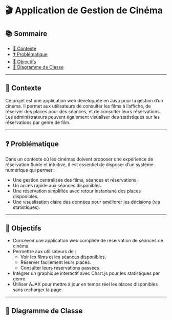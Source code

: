 # 🎬 Application de Gestion de Cinéma

## 📚 Sommaire
- [📌 Contexte](#-contexte)
- [❓ Problématique](#-problématique)
- [🎯 Objectifs](#-objectifs)
- [🧩 Diagramme de Classe](#-diagramme-de-classe)

---

## 📌 Contexte

Ce projet est une application web développée en Java pour la gestion d’un cinéma. Il permet aux utilisateurs de consulter les films à l’affiche, de réserver des places pour des séances, et de consulter leurs réservations. Les administrateurs peuvent également visualiser des statistiques sur les réservations par genre de film.

---

## ❓ Problématique

Dans un contexte où les cinémas doivent proposer une expérience de réservation fluide et intuitive, il est essentiel de disposer d’un système numérique qui permet :

- Une gestion centralisée des films, séances et réservations.
- Un accès rapide aux séances disponibles.
- Une réservation simplifiée avec retour instantané des places disponibles.
- Une visualisation claire des données pour améliorer les décisions (via statistiques).

---

## 🎯 Objectifs

- Concevoir une application web complète de réservation de séances de cinéma.
- Permettre aux utilisateurs de :
  - Voir les films et les séances disponibles.
  - Réserver facilement leurs places.
  - Consulter leurs réservations passées.
- Intégrer un graphique interactif avec Chart.js pour les statistiques par genre.
- Utiliser AJAX pour mettre à jour en temps réel les places disponibles sans recharger la page.

---

## 🧩 Diagramme de Classe
